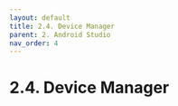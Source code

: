 ```yaml
---
layout: default
title: 2.4. Device Manager
parent: 2. Android Studio
nav_order: 4
---
```


# 2.4. Device Manager
